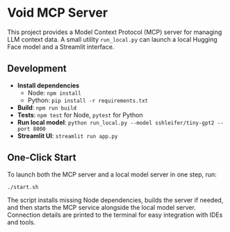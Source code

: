 # Void MCP Server

This project provides a Model Context Protocol (MCP) server for managing LLM context data. A small utility `run_local.py` can launch a local Hugging Face model and a Streamlit interface.

## Development

- **Install dependencies**
  - Node: `npm install`
  - Python: `pip install -r requirements.txt`
- **Build**: `npm run build`
- **Tests**: `npm test` for Node, `pytest` for Python
- **Run local model**: `python run_local.py --model sshleifer/tiny-gpt2 --port 8000`
- **Streamlit UI**: `streamlit run app.py`

## One-Click Start

To launch both the MCP server and a local model server in one step, run:

```bash
./start.sh
```

The script installs missing Node dependencies, builds the server if needed, and then starts the MCP service alongside the local model server. Connection details are printed to the terminal for easy integration with IDEs and tools.
